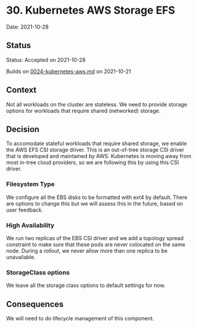 # 30. Kubernetes AWS Storage EFS

Date: 2021-10-28

## Status

Status: Accepted on 2021-10-28

Builds on [0024-kubernetes-aws.md](0024-kubernetes-aws.md) on 2021-10-21

## Context

Not all workloads on the cluster are stateless. We need to provide storage options for workloads that require shared (networked) storage.

## Decision

To accomodate stateful workloads that require shared storage, we enable the AWS EFS CSI storage driver. This is an out-of-tree storage CSI driver that is developed and maintained by AWS. Kubernetes is moving away from most in-tree cloud providers, so we are following this by using this CSI driver.

### Filesystem Type

We configure all the EBS disks to be formatted with ext4 by default. There are options to change this but we will assess this in the future, based on user feedback.

### High Availability

We run two replicas of the EBS CSI driver and we add a topology spread constraint to make sure that these pods are never colocated on the same node. During a rollout, we never allow more than one replica to be unavailable.

### StorageClass options

We leave all the storage class options to default settings for now.

## Consequences

We will need to do lifecycle management of this component.
